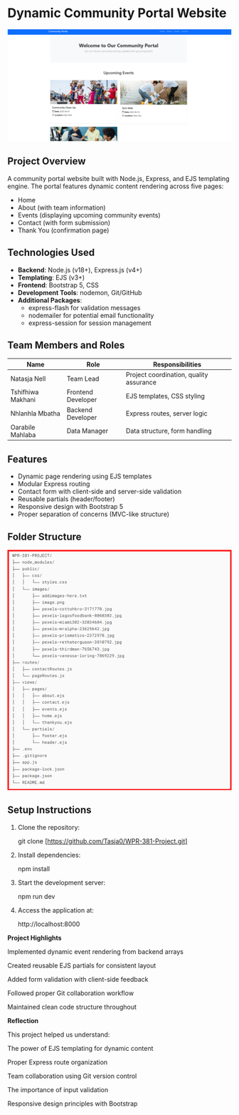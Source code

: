 # Dynamic Community Portal Website

![Project Screenshot](/public/images/image.png)

## Project Overview
A community portal website built with Node.js, Express, and EJS templating engine. The portal features dynamic content rendering across five pages:
- Home
- About (with team information)
- Events (displaying upcoming community events)
- Contact (with form submission)
- Thank You (confirmation page)

## Technologies Used
- **Backend**: Node.js (v18+), Express.js (v4+)
- **Templating**: EJS (v3+)
- **Frontend**: Bootstrap 5, CSS
- **Development Tools**: nodemon, Git/GitHub
- **Additional Packages**: 
  - express-flash for validation messages
  - nodemailer for potential email functionality
  - express-session for session management

## Team Members and Roles
| Name                | Role                  | Responsibilities |
|---------------------|-----------------------|------------------|
| Natasja Nell        | Team Lead             | Project coordination, quality assurance |
| Tshifhiwa Makhani   | Frontend Developer    | EJS templates, CSS styling |
| Nhlanhla Mbatha     | Backend Developer     | Express routes, server logic |
| Oarabile Mahlaba     | Data Manager          | Data structure, form handling |

## Features
- Dynamic page rendering using EJS templates
- Modular Express routing
- Contact form with client-side and server-side validation
- Reusable partials (header/footer)
- Responsive design with Bootstrap 5
- Proper separation of concerns (MVC-like structure)

## Folder Structure 

![Screenshot](/public/images/Screenshot-2025-05-14-191209.png)

## Setup Instructions
1. Clone the repository:
   
   git clone [https://github.com/Tasja0/WPR-381-Project.git]

2. Install dependencies:

    npm install

3. Start the development server:

    npm run dev

4. Access the application at:

   http://localhost:8000

**Project Highlights**

Implemented dynamic event rendering from backend arrays

Created reusable EJS partials for consistent layout

Added form validation with client-side feedback

Followed proper Git collaboration workflow

Maintained clean code structure throughout

**Reflection**

This project helped us understand:

The power of EJS templating for dynamic content

Proper Express route organization

Team collaboration using Git version control

The importance of input validation

Responsive design principles with Bootstrap
